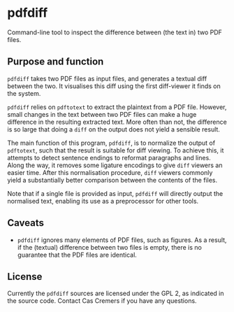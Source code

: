 pdfdiff
=======

Command-line tool to inspect the difference between (the text in) two PDF files.


Purpose and function
--------------------

`pdfdiff` takes two PDF files as input files, and generates a textual
diff between the two. It visualises this diff using the first
diff-viewer it finds on the system.

`pdfdiff` relies on `pdftotext` to extract the plaintext from a PDF
file.  However, small changes in the text between two PDF files can make
a huge difference in the resulting extracted text. More often than not,
the difference is so large that doing a `diff` on the output does not
yield a sensible result.

The main function of this program, `pdfdiff`, is to normalize the output
of `pdftotext`, such that the result is suitable for diff viewing. To
achieve this, it attempts to detect sentence endings to reformat
paragraphs and lines.  Along the way, it removes some ligature encodings
to give `diff` viewers an easier time. After this normalisation
procedure, `diff` viewers commonly yield a substantially better
comparison between the contents of the files.

Note that if a single file is provided as input, `pdfdiff` will directly
output the normalised text, enabling its use as a preprocessor for other
tools.


Caveats
-------

- `pdfdiff` ignores many elements of PDF files, such as figures. As a
  result, if the (textual) difference between two files is empty, there
  is no guarantee that the PDF files are identical.


License
-------

Currently the `pdfdiff` sources are licensed under the GPL 2, as indicated
in the source code. Contact Cas Cremers if you have any questions.

